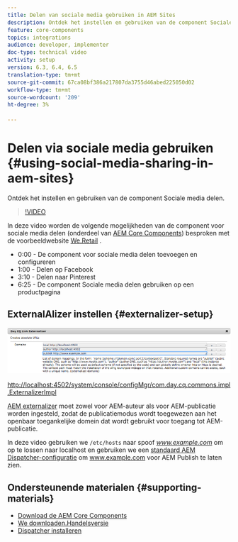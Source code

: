 ```yaml
---
title: Delen van sociale media gebruiken in AEM Sites
description: Ontdek het instellen en gebruiken van de component Sociale media delen.
feature: core-components
topics: integrations
audience: developer, implementer
doc-type: technical video
activity: setup
version: 6.3, 6.4, 6.5
translation-type: tm+mt
source-git-commit: 67ca08bf386a217807da3755d46abed225050d02
workflow-type: tm+mt
source-wordcount: '209'
ht-degree: 3%

---
```



# Delen via sociale media gebruiken {#using-social-media-sharing-in-aem-sites}

Ontdek het instellen en gebruiken van de component Sociale media delen.

>[!VIDEO](https://video.tv.adobe.com/v/18897/?quality=9&learn=on)

In deze video worden de volgende mogelijkheden van de component voor sociale media delen (onderdeel van [AEM Core Components](https://docs.adobe.com/content/help/en/experience-manager-core-components/using/introduction.html)) besproken met de voorbeeldwebsite [We.Retail](https://github.com/Adobe-Marketing-Cloud/aem-sample-we-retail#weretail) .

* 0:00 - De component voor sociale media delen toevoegen en configureren
* 1:00 - Delen op Facebook
* 3:10 - Delen naar Pinterest
* 6:25 - De component Sociale media delen gebruiken op een productpagina

## ExternalAlizer instellen {#externalizer-setup}

![Day CQ Link ExternalAlizer](assets/externalizer.png)

[http://localhost:4502/system/console/configMgr/com.day.cq.commons.impl.ExternalizerImpl](http://localhost:4502/system/console/configMgr/com.day.cq.commons.impl.ExternalizerImpl)

[AEM externalizer](https://helpx.adobe.com/experience-manager/6-5/sites/developing/using/externalizer.html) moet zowel voor AEM-auteur als voor AEM-publicatie worden ingesteld, zodat de publicatiemodus wordt toegewezen aan het openbaar toegankelijke domein dat wordt gebruikt voor toegang tot AEM-publicatie.

In deze video gebruiken we `/etc/hosts` naar spoof *www.example.com* om op te lossen naar localhost en gebruiken we een [standaard AEM Dispatcher-configuratie](https://docs.adobe.com/content/help/en/experience-manager-dispatcher/using/getting-started/dispatcher-install.html) om www.example.com voor AEM Publish te laten zien.

## Ondersteunende materialen {#supporting-materials}

* [Download de AEM Core Components](https://github.com/adobe/aem-core-wcm-components/releases)
* [We downloaden.Handelsversie](https://github.com/Adobe-Marketing-Cloud/aem-sample-we-retail/releases)
* [Dispatcher installeren](https://docs.adobe.com/content/help/en/experience-manager-dispatcher/using/getting-started/dispatcher-install.html)
